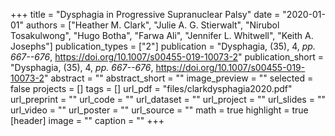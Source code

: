 +++
title = "Dysphagia in Progressive Supranuclear Palsy"
date = "2020-01-01"
authors = ["Heather M. Clark", "Julie A. G. Stierwalt", "Nirubol Tosakulwong", "Hugo Botha", "Farwa Ali", "Jennifer L. Whitwell", "Keith A. Josephs"]
publication_types = ["2"]
publication = "Dysphagia, (35), 4, _pp. 667--676_, https://doi.org/10.1007/s00455-019-10073-2"
publication_short = "Dysphagia, (35), 4, _pp. 667--676_, https://doi.org/10.1007/s00455-019-10073-2"
abstract = ""
abstract_short = ""
image_preview = ""
selected = false
projects = []
tags = []
url_pdf = "files/clarkdysphagia2020.pdf"
url_preprint = ""
url_code = ""
url_dataset = ""
url_project = ""
url_slides = ""
url_video = ""
url_poster = ""
url_source = ""
math = true
highlight = true
[header]
image = ""
caption = ""
+++
